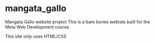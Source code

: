 # mangata_gallo
Mangata Gallo website project
This is a bare bones webiste built for the Meta Web Development course

This site only uses HTML/CSS
